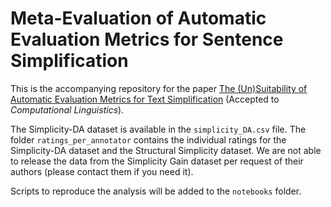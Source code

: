 # Meta-Evaluation of Automatic Evaluation Metrics for Sentence Simplification

This is the accompanying repository for the paper [The (Un)Suitability of Automatic Evaluation Metrics for Text Simplification](https://direct.mit.edu/coli/article/doi/10.1162/coli_a_00418/106930/The-Un-Suitability-of-Automatic-Evaluation-Metrics) (Accepted to *Computational Linguistics*).

The Simplicity-DA dataset is available in the `simplicity_DA.csv` file. The folder `ratings_per_annotator` contains the individual ratings for the Simplicity-DA dataset and the Structural Simplicity dataset. We are not able to release the data from the Simplicity Gain dataset per request of their authors (please contact them if you need it).

Scripts to reproduce the analysis will be added to the `notebooks` folder.

